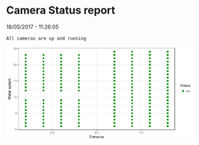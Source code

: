 Camera Status report
================
18/05/2017 - 11:26:05

    All cameras are up and running

![](camreport_files/figure-markdown_github/unnamed-chunk-2-1.png)
